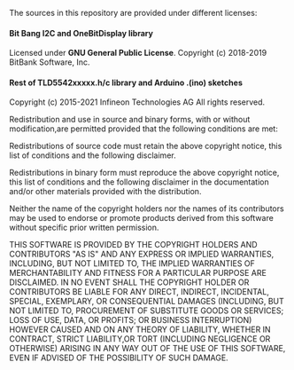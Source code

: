 The sources in this repository are provided under different licenses:

#### Bit Bang I2C and OneBitDisplay library

Licensed under **GNU General Public License**.
Copyright (c) 2018-2019 BitBank Software, Inc.

#### Rest of TLD5542xxxxx.h/c library and Arduino .(ino) sketches

Copyright (c) 2015-2021 Infineon Technologies AG
All rights reserved.

Redistribution and use in source and binary forms, with or without modification,are permitted provided that the
following conditions are met:

Redistributions of source code must retain the above copyright notice, this list of conditions and the  following
disclaimer.

Redistributions in binary form must reproduce the above copyright notice, this list of conditions and the
following disclaimer in the documentation and/or other materials provided with the distribution.

Neither the name of the copyright holders nor the names of its contributors may be used to endorse or promote
products derived from this software without specific prior written permission.

THIS SOFTWARE IS PROVIDED BY THE COPYRIGHT HOLDERS AND CONTRIBUTORS "AS IS" AND ANY EXPRESS OR IMPLIED WARRANTIES,
INCLUDING, BUT NOT LIMITED TO, THE IMPLIED WARRANTIES OF MERCHANTABILITY AND FITNESS FOR A PARTICULAR PURPOSE ARE
DISCLAIMED. IN NO EVENT SHALL THE COPYRIGHT HOLDER OR CONTRIBUTORS BE LIABLE  FOR ANY DIRECT, INDIRECT, INCIDENTAL,
SPECIAL, EXEMPLARY, OR CONSEQUENTIAL DAMAGES (INCLUDING, BUT NOT LIMITED TO, PROCUREMENT OF SUBSTITUTE GOODS OR
SERVICES; LOSS OF USE, DATA, OR PROFITS; OR BUSINESS INTERRUPTION) HOWEVER CAUSED AND ON ANY THEORY OF LIABILITY,
WHETHER IN CONTRACT, STRICT LIABILITY,OR TORT (INCLUDING NEGLIGENCE OR OTHERWISE) ARISING IN ANY WAY OUT  OF THE
USE OF THIS SOFTWARE, EVEN IF ADVISED OF THE POSSIBILITY OF SUCH DAMAGE.

